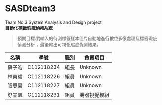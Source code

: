 # SASDteam3
Team No.3 System Analysis and Design project  
**自動化標籤瑕疵偵測系統**
>預期目標:對輸入的待測標籤樣本圖片自動地進行數位影像處理及標籤瑕疵偵測分析
，最後輸出可視化瑕疵偵測結果。

| 名稱 |  學號  | 職別 | 負責項目 |
| ----------- |----------- |----------- |----------- |
| 蘇子皓|C112118234| 組長 |Unknown|
| 林東毅|C112118226| 組員 |Unknown|
| 張恩豪|C112118227| 組員 |Unknown|
| 舒宣凱|C112118231| 組員 |機器視覺模組|
